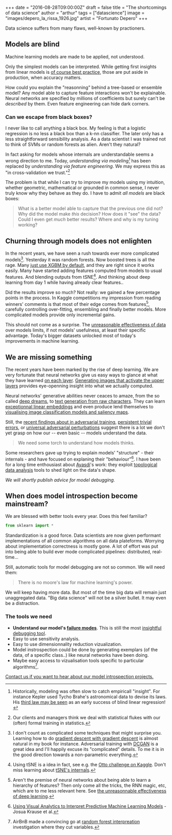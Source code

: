 +++
date = "2016-08-28T09:00:00Z"
draft = false
title = "The shortcomings of data science"
author = "arthur"
tags = ["datascience"]
image = "images/depero_la_rissa_1926.jpg"
artist = "Fortunato Depero"
+++

Data science suffers from many flaws, well-known by practioners.

<!--more-->

## Models are blind
Machine learning models are made to be applied, not understood.

Only the simplest models can be interpreted. While getting first insights from linear models is [of course best practice](http://nerds.airbnb.com/nps-rebooking/), those are put aside in production, when accuracy matters.

How could you explain the "reasonning" behind a tree-based or ensemble model? Any model able to capture feature interactions won't be explainable. Neural networks are specified by millions of coefficients but surely can't be *described* by them. Even feature engineering can hide dark corners. 

### Can we escape from black boxes?

I never like to call anything a black box. My feeling is that a logistic regression is no less a black box than a k-nn classifier. The later only has a less straightforward sensibility analysis. As a data scientist I was trained not to think of SVMs or random forests as alien. Aren't they natural?

In fact asking for models whose internals are understandable seems a wrong direction to me. Today, *understanding via modeling*[^1] has been replaced by *understanding via feature engineering*. We may express this as "in cross-validation we trust."[^2]

The problem is that while I can try to improve my models using my intuition, whether geometric, mathematical or grounded in common sense, I never truly know why they behave as they do. I have to admit *all models* are black boxes:

> What is a better model able to capture that the previous one did not?
> Why did the model make *this* decision?
> How does it "see" the data?
> Could I even get *much* better results?
> Where and why is my tuning working?


## Churning through models does not enlighten
In the recent years, we have seen a rush towards ever more complicated models[^3]. Yesterday it was random forests. Now boosted trees is all the rage.
Many [just use XGBM by default](https://github.com/dmlc/xgboost), and they are right since it works easily. Many have started adding features computed from models to usual features. And blending outputs from tSNE[^4]. And thinking about deep learning from day 1 while having already clear features..

Did the results improve so much? Not really: we gained a few percentage points in the process. In Kaggle competitions my impression from reading winners' comments is that most of their edge comes from features[^5], carefully controlling over-fitting, ensembling and finally better models. More complicated models provide only incremental gains.

This should not come as a surprise. The [unreasonable effectiveness of data](http://static.googleusercontent.com/media/research.google.com/fr//pubs/archive/35179.pdf) over models limits, if not models' usefulness, at least their specific advantage. Today's bigger datasets unlocked most of today's improvements in machine learning.


## We are missing something
The recent years have been marked by the rise of deep learning.
We are very fortunate that neural networks give us easy ways to glance at what they have learned [on each layer](http://www.cs.toronto.edu/~rgrosse/cacm2011-cdbn.pdf). [Generating images that activate the upper layers](http://research.google.com/archive/unsupervised_icml2012.html) provides eye-openning insight into what we actually computed.

Neural networks' generative abilities never ceaces to amaze, from the so called [deep dreams](https://research.googleblog.com/2015/06/inceptionism-going-deeper-into-neural.html), to [text generation from raw characters](http://karpathy.github.io/2015/05/21/rnn-effectiveness/). They can learn [exceptionnal linear embeddings](https://arxiv.org/abs/1511.06434) and even produce lend themselves to [visualising image classification models and saliency maps](https://arxiv.org/pdf/1312.6034v2.pdf).

Still, the [recent findings about in adversarial training](http://www.kdnuggets.com/2015/07/deep-learning-adversarial-examples-misconceptions.html), [persistent trivial errors](http://rocknrollnerd.github.io/ml/2015/05/27/leopard-sofa.html), or [universal adversarial perturbations](https://arxiv.org/pdf/1610.08401v1.pdf) suggest there is a lot we don't yet grasp on how our -- even basic -- models understand the data.


> We need some torch to understand how models thinks.

Some researchers gave up trying to explain models' "structure" - their internals - and have focused on explaning their "behaviour"[^6]. I have been for a long time enthousiast about [Ayasdi](https://www.ayasdi.com/)'s work: they exploit [topological data analysis](https://en.wikipedia.org/wiki/Topological_data_analysis) tools to shed light on the data's shape. 

*We will shortly publish advice for model debugging.*

## When does model introspection become mainstream?
We are blessed with better tools every year. Does this feel familiar?
```python
from sklearn import *
```
Standardization is a good force. Data scientists are now given performant implementations of all common algorithms on all data plateforms. Worrying about implementation correctness is mostly gone. A lot of effort was put into being able to build ever mode complicated pipelines: distributed, real-time...

Still, automatic tools for model debugging are not so common. We will need them:

> There is no moore's law for machine learning's power.

We will keep having more data. But most of the time big data will remain just unaggregated data. "Big data science" will not be a silver bullet. It may even be a distraction.

### The tools we need
- **Understand our model's [failure modes](https://en.wikipedia.org/wiki/Failure_mode_and_effects_analysis)**. This is still the most [insightful debugging tool](http://karpathy.github.io/2014/09/02/what-i-learned-from-competing-against-a-convnet-on-imagenet/).
- Easy to use sensitivity analysis.
- Easy to use dimensionnality reduction vizualization.
- Model instrospection could be done by generating exemplars (of the data, of a specific class..) like neural networks have been doing.
- Maybe easy access to vizualisation tools specific to particular algorithms[^7].

[Contact us if you want to hear about our model introspection projects.](mailto:hi@shapescience.xyz)

[^1]: Historically, modeling was often slow to catch empiricall "insight". For instance Kepler used Tycho Brahe's astronomical data to devise its laws. His [third law may be seen](http://astronomy.stackexchange.com/questions/8849/how-did-kepler-guess-his-third-law-from-data) as an early success of blind linear regression!

[^2]: Our clients and managers think we deal with statistical flukes with our (often) formal training in statistics.

[^3]: I don't count as complicated some techniques that might surprise you. Learning how to do [gradient descent with gradient descent](https://arxiv.org/abs/1606.04474) is almost natural in my book for instance. Adversarial training with [DCGAN](https://arxiv.org/abs/1511.06434) is a great idea and I'll happily excuse its "complicated" details. To me it is in the good direction towards a non-parametric everything.

[^4]: Using tSNE is a idea in fact, see e.g. the [Otto challenge on Kaggle](https://www.kaggle.com/benhamner/otto-group-product-classification-challenge/t-sne-visualization/output). Don't  miss learning about [tSNE's internals](https://www.youtube.com/watch?v=RJVL80Gg3lA&list=UUtXKDgv1AVoG88PLl8nGXmw).

[^5]: Aren't the premise of neural networks about being able to learn a hierarchy of features? Then only come all the tricks, the RNN magic, etc, which are to me less relevant here. See [the unreasonnable effectiveness of deep learning](http://www.cs.tau.ac.il/~wolf/deeplearningmeeting/pdfs/lecun-20141105-tau-intel-master-class.pdf).

[^6]: [Using Visual Analytics to Interpret Predictive Machine Learning Models](https://arxiv.org/pdf/1606.05685.pdf) - Josua Krause et al.

[^7]: AirBnB made a convincing go at [random forest interpreation](http://nerds.airbnb.com/unboxing-the-random-forest-classifier/) investigation where they cut variables.
